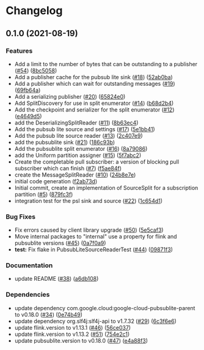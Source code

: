 # Changelog

## 0.1.0 (2021-08-19)


### Features

* Add a limit to the number of bytes that can be outstanding to a publisher ([#54](https://www.github.com/googleapis/java-pubsublite-flink/issues/54)) ([8bc5058](https://www.github.com/googleapis/java-pubsublite-flink/commit/8bc50585c098e5d18d42256db32cf41fcf8d384a))
* Add a publisher cache for the pubsub lite sink ([#18](https://www.github.com/googleapis/java-pubsublite-flink/issues/18)) ([52ab0ba](https://www.github.com/googleapis/java-pubsublite-flink/commit/52ab0ba3b484431d88b39c578753b7a5f81b9842))
* Add a publisher which can wait for outstanding messages ([#19](https://www.github.com/googleapis/java-pubsublite-flink/issues/19)) ([69fb64a](https://www.github.com/googleapis/java-pubsublite-flink/commit/69fb64a42e89d2c85d36064494948f3fd8676d9a))
* Add a serializing publisher ([#20](https://www.github.com/googleapis/java-pubsublite-flink/issues/20)) ([65824e0](https://www.github.com/googleapis/java-pubsublite-flink/commit/65824e0d0378e614c1879dea42d541f90ec398b4))
* Add SplitDiscovery for use in split enumerator ([#14](https://www.github.com/googleapis/java-pubsublite-flink/issues/14)) ([b68d2b4](https://www.github.com/googleapis/java-pubsublite-flink/commit/b68d2b445de3762a9ffb4f8db3155ad80b440161))
* Add the checkpoint and serializer for the split enumerator ([#12](https://www.github.com/googleapis/java-pubsublite-flink/issues/12)) ([e4649d5](https://www.github.com/googleapis/java-pubsublite-flink/commit/e4649d50bbab9cd13b78b7c1fa5a2e478797a6b3))
* add the DeserializingSplitReader ([#11](https://www.github.com/googleapis/java-pubsublite-flink/issues/11)) ([8b63ec4](https://www.github.com/googleapis/java-pubsublite-flink/commit/8b63ec4b8dd0c6b0d9335ed8b15974f39c82a91e))
* Add the pubsub lite source and settings ([#17](https://www.github.com/googleapis/java-pubsublite-flink/issues/17)) ([5e1bb41](https://www.github.com/googleapis/java-pubsublite-flink/commit/5e1bb41d048bb4b99ee14515674cdd9f32a4275e))
* Add the pubsub lite source reader ([#13](https://www.github.com/googleapis/java-pubsublite-flink/issues/13)) ([2c407e9](https://www.github.com/googleapis/java-pubsublite-flink/commit/2c407e91ba2d1592ae71cf65ff0e78349d2904a0))
* add the pubsublite sink ([#21](https://www.github.com/googleapis/java-pubsublite-flink/issues/21)) ([186c93b](https://www.github.com/googleapis/java-pubsublite-flink/commit/186c93bb0f50622d86417f17c25aab8a24c557da))
* Add the pubsublite split enumerator ([#16](https://www.github.com/googleapis/java-pubsublite-flink/issues/16)) ([8a79086](https://www.github.com/googleapis/java-pubsublite-flink/commit/8a790869a24b280b50ec5098fde5c531a642504c))
* add the Uniform partition assigner  ([#15](https://www.github.com/googleapis/java-pubsublite-flink/issues/15)) ([5f7abc2](https://www.github.com/googleapis/java-pubsublite-flink/commit/5f7abc2ef20fef7e81449fc4c02a7bb9095060fd))
* Create the completable pull subscriber: a version of blocking pull subscriber which can finish ([#7](https://www.github.com/googleapis/java-pubsublite-flink/issues/7)) ([f5ae84f](https://www.github.com/googleapis/java-pubsublite-flink/commit/f5ae84ff47c8ec2f5ece89864ab770cf5e27f727))
* create the MessageSplitReader ([#10](https://www.github.com/googleapis/java-pubsublite-flink/issues/10)) ([24b8e7e](https://www.github.com/googleapis/java-pubsublite-flink/commit/24b8e7efe725dd9a8489aecb2337b4f3c52d6b8d))
* initial code generation ([f2ab73d](https://www.github.com/googleapis/java-pubsublite-flink/commit/f2ab73df31e16079b216449a9f75e8d4a4c000fc))
* Initial commit, create an implementation of SourceSplit for a subscription partition ([#5](https://www.github.com/googleapis/java-pubsublite-flink/issues/5)) ([879fc3f](https://www.github.com/googleapis/java-pubsublite-flink/commit/879fc3f056eb2c3cf2e18bfe8d9ac7b94e85a1a0))
* integration test for the psl sink and source ([#22](https://www.github.com/googleapis/java-pubsublite-flink/issues/22)) ([1c654d1](https://www.github.com/googleapis/java-pubsublite-flink/commit/1c654d11702388ad1f2dd00f615cf1594293708f))


### Bug Fixes

* Fix errors caused by client library upgrade ([#50](https://www.github.com/googleapis/java-pubsublite-flink/issues/50)) ([5e5caf3](https://www.github.com/googleapis/java-pubsublite-flink/commit/5e5caf35a43432cf989019657418e2358c85a4eb))
* Move internal packages to "internal" use a property for flink and pubsublite versions ([#45](https://www.github.com/googleapis/java-pubsublite-flink/issues/45)) ([0a7f0a9](https://www.github.com/googleapis/java-pubsublite-flink/commit/0a7f0a98e7ae270eed61ae38f021fd4d25292edc))
* **test:** Fix flake in PubsubLiteSourceReaderTest ([#44](https://www.github.com/googleapis/java-pubsublite-flink/issues/44)) ([09871f3](https://www.github.com/googleapis/java-pubsublite-flink/commit/09871f3797350f80023aaba05560adb6924ae75c))


### Documentation

* update README ([#38](https://www.github.com/googleapis/java-pubsublite-flink/issues/38)) ([a6db108](https://www.github.com/googleapis/java-pubsublite-flink/commit/a6db108f83849c801262c6464f4b21d1aace8fc8))


### Dependencies

* update dependency com.google.cloud:google-cloud-pubsublite-parent to v0.18.0 ([#34](https://www.github.com/googleapis/java-pubsublite-flink/issues/34)) ([0e74b49](https://www.github.com/googleapis/java-pubsublite-flink/commit/0e74b49e57e63967fa4bd15e4d58ad2125571e13))
* update dependency org.slf4j:slf4j-api to v1.7.32 ([#29](https://www.github.com/googleapis/java-pubsublite-flink/issues/29)) ([6c3f6e6](https://www.github.com/googleapis/java-pubsublite-flink/commit/6c3f6e6088d33ba1445c4b0bbdae11d3f3ca54ca))
* update flink.version to v1.13.1 ([#46](https://www.github.com/googleapis/java-pubsublite-flink/issues/46)) ([56ce037](https://www.github.com/googleapis/java-pubsublite-flink/commit/56ce0370d14de0331223ca736bc70409e380b52d))
* update flink.version to v1.13.2 ([#51](https://www.github.com/googleapis/java-pubsublite-flink/issues/51)) ([754e2c1](https://www.github.com/googleapis/java-pubsublite-flink/commit/754e2c18ac15d679430392bee3a5166832fea503))
* update pubsublite.version to v0.18.0 ([#47](https://www.github.com/googleapis/java-pubsublite-flink/issues/47)) ([e4a88f3](https://www.github.com/googleapis/java-pubsublite-flink/commit/e4a88f39b7f5098fa0c36fc5daac9b602da358cc))
